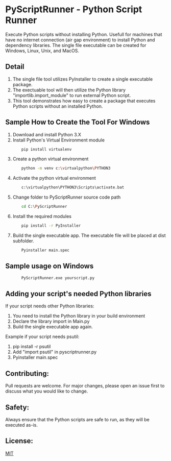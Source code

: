 # PyScriptRunner - Python Script Runner

Execute Python scripts without installing Python.
Usefull for machines that have no internet connection (air gap environment) to install Python and dependency libraries.
The single file executable can be created for Windows, Linux, Unix, and MacOS.

## Detail
1. The single file tool utilizes PyInstaller to create a single executable package.
2. The exectuable tool will then utilize the Python library "importlib.import_module" to run external Python script.
3. This tool demonstrates how easy to create a package that executes Python scripts without an installed Python.

## Sample How to Create the Tool For Windows
1. Download and install Python 3.X
2. Install Python's Virtual Environment module
```sh
       pip install virtualenv
```
3. Create a python virtual environment
```sh
       python -m venv c:\virtualpython\PYTHON3
```
4. Activate the python virtual environment
```sh
       c:\virtualpython\PYTHON3\Scripts\activate.bat
```
5. Change folder to PyScriptRunner source code path
```sh
       cd C:\PyScriptRunner
```
6. Install the required modules
```sh
       pip install -r PyInstaller
```
7. Build the single executable app. The executable file will be placed at dist subfolder.
```sh
       Pyinstaller main.spec
```
## Sample usage on Windows
```sh
       PyScriptRunner.exe yourscript.py
```

## Adding your script's needed Python libraries
If your script needs other Python libraries:
1. You need to install the Python library in your build environment
2. Declare the library import in Main.py
3. Build the single executable app again.

Example if your script needs psutil:
1. pip install -r psutil
2. Add "import psutil" in pyscriptrunner.py
3. Pyinstaller main.spec

## Contributing:

Pull requests are welcome. For major changes, please open an issue first to discuss what you would like to change.

## Safety:

Always ensure that the Python scripts are safe to run, as they will be executed as-is.

## License:

[MIT](https://choosealicense.com/licenses/mit/)
